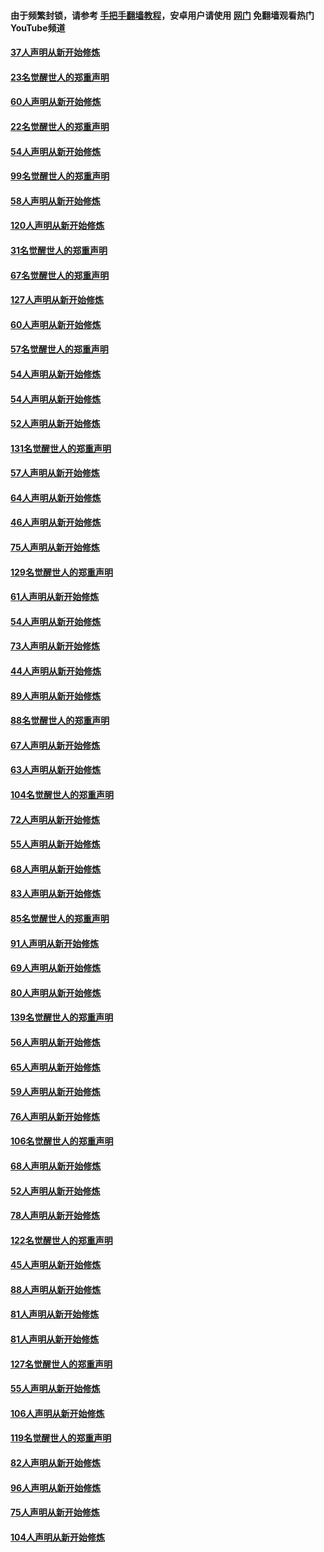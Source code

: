 #### 由于频繁封锁，请参考 [手把手翻墙教程](https://github.com/gfw-breaker/guides/wiki/)，安卓用户请使用 [网门](https://github.com/gfw-breaker/nogfw/blob/master/dl.md?t=02151800) 免翻墙观看热门YouTube频道 

#### [37人声明从新开始修炼](../pages/91/420766.md?t=02151800) 

#### [23名觉醒世人的郑重声明](../pages/91/420765.md?t=02151800) 

#### [60人声明从新开始修炼](../pages/91/420727.md?t=02151800) 

#### [22名觉醒世人的郑重声明](../pages/91/420726.md?t=02151800) 

#### [54人声明从新开始修炼](../pages/91/420529.md?t=02151800) 

#### [99名觉醒世人的郑重声明](../pages/91/420528.md?t=02151800) 

#### [58人声明从新开始修炼](../pages/91/420198.md?t=02151800) 

#### [120人声明从新开始修炼](../pages/91/420141.md?t=02151800) 

#### [31名觉醒世人的郑重声明](../pages/91/420197.md?t=02151800) 

#### [67名觉醒世人的郑重声明](../pages/91/420140.md?t=02151800) 

#### [127人声明从新开始修炼](../pages/91/420082.md?t=02151800) 

#### [60人声明从新开始修炼](../pages/91/420081.md?t=02151800) 

#### [57名觉醒世人的郑重声明](../pages/91/420080.md?t=02151800) 

#### [54人声明从新开始修炼](../pages/91/419533.md?t=02151800) 

#### [54人声明从新开始修炼](../pages/91/419532.md?t=02151800) 

#### [52人声明从新开始修炼](../pages/91/419531.md?t=02151800) 

#### [131名觉醒世人的郑重声明](../pages/91/419530.md?t=02151800) 

#### [57人声明从新开始修炼](../pages/91/419430.md?t=02151800) 

#### [64人声明从新开始修炼](../pages/91/419429.md?t=02151800) 

#### [46人声明从新开始修炼](../pages/91/419428.md?t=02151800) 

#### [75人声明从新开始修炼](../pages/91/419427.md?t=02151800) 

#### [129名觉醒世人的郑重声明](../pages/91/419426.md?t=02151800) 

#### [61人声明从新开始修炼](../pages/91/419198.md?t=02151800) 

#### [54人声明从新开始修炼](../pages/91/419197.md?t=02151800) 

#### [73人声明从新开始修炼](../pages/91/419196.md?t=02151800) 

#### [44人声明从新开始修炼](../pages/91/419075.md?t=02151800) 

#### [89人声明从新开始修炼](../pages/91/419074.md?t=02151800) 

#### [88名觉醒世人的郑重声明](../pages/91/419195.md?t=02151800) 

#### [67人声明从新开始修炼](../pages/91/419073.md?t=02151800) 

#### [63人声明从新开始修炼](../pages/91/419072.md?t=02151800) 

#### [104名觉醒世人的郑重声明](../pages/91/419071.md?t=02151800) 

#### [72人声明从新开始修炼](../pages/91/418902.md?t=02151800) 

#### [55人声明从新开始修炼](../pages/91/418901.md?t=02151800) 

#### [68人声明从新开始修炼](../pages/91/418900.md?t=02151800) 

#### [83人声明从新开始修炼](../pages/91/418757.md?t=02151800) 

#### [85名觉醒世人的郑重声明](../pages/91/418899.md?t=02151800) 

#### [91人声明从新开始修炼](../pages/91/418756.md?t=02151800) 

#### [69人声明从新开始修炼](../pages/91/418755.md?t=02151800) 

#### [80人声明从新开始修炼](../pages/91/418754.md?t=02151800) 

#### [139名觉醒世人的郑重声明](../pages/91/418753.md?t=02151800) 

#### [56人声明从新开始修炼](../pages/91/418594.md?t=02151800) 

#### [65人声明从新开始修炼](../pages/91/418593.md?t=02151800) 

#### [59人声明从新开始修炼](../pages/91/418592.md?t=02151800) 

#### [76人声明从新开始修炼](../pages/91/418431.md?t=02151800) 

#### [106名觉醒世人的郑重声明](../pages/91/418591.md?t=02151800) 

#### [68人声明从新开始修炼](../pages/91/418430.md?t=02151800) 

#### [52人声明从新开始修炼](../pages/91/418429.md?t=02151800) 

#### [78人声明从新开始修炼](../pages/91/418428.md?t=02151800) 

#### [122名觉醒世人的郑重声明](../pages/91/418427.md?t=02151800) 

#### [45人声明从新开始修炼](../pages/91/418248.md?t=02151800) 

#### [88人声明从新开始修炼](../pages/91/418247.md?t=02151800) 

#### [81人声明从新开始修炼](../pages/91/418246.md?t=02151800) 

#### [81人声明从新开始修炼](../pages/91/418139.md?t=02151800) 

#### [127名觉醒世人的郑重声明](../pages/91/418245.md?t=02151800) 

#### [55人声明从新开始修炼](../pages/91/418138.md?t=02151800) 

#### [106人声明从新开始修炼](../pages/91/418137.md?t=02151800) 

#### [119名觉醒世人的郑重声明](../pages/91/418135.md?t=02151800) 

#### [82人声明从新开始修炼](../pages/91/418136.md?t=02151800) 

#### [96人声明从新开始修炼](../pages/91/417831.md?t=02151800) 

#### [75人声明从新开始修炼](../pages/91/417830.md?t=02151800) 

#### [104人声明从新开始修炼](../pages/91/417829.md?t=02151800) 

